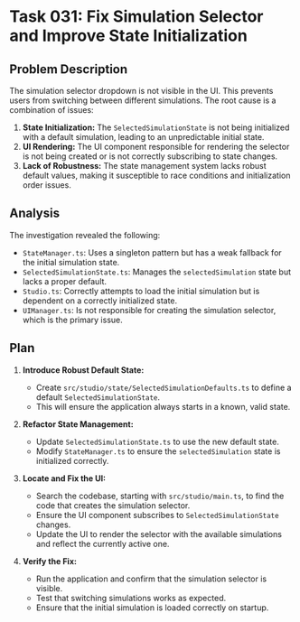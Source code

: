 # Task 031: Fix Simulation Selector and Improve State Initialization

## Problem Description

The simulation selector dropdown is not visible in the UI. This prevents users from switching between different simulations. The root cause is a combination of issues:

1.  **State Initialization:** The `SelectedSimulationState` is not being initialized with a default simulation, leading to an unpredictable initial state.
2.  **UI Rendering:** The UI component responsible for rendering the selector is not being created or is not correctly subscribing to state changes.
3.  **Lack of Robustness:** The state management system lacks robust default values, making it susceptible to race conditions and initialization order issues.

## Analysis

The investigation revealed the following:

-   `StateManager.ts`: Uses a singleton pattern but has a weak fallback for the initial simulation state.
-   `SelectedSimulationState.ts`: Manages the `selectedSimulation` state but lacks a proper default.
-   `Studio.ts`: Correctly attempts to load the initial simulation but is dependent on a correctly initialized state.
-   `UIManager.ts`: Is not responsible for creating the simulation selector, which is the primary issue.

## Plan

1.  **Introduce Robust Default State:**
    -   Create `src/studio/state/SelectedSimulationDefaults.ts` to define a default `SelectedSimulationState`.
    -   This will ensure the application always starts in a known, valid state.

2.  **Refactor State Management:**
    -   Update `SelectedSimulationState.ts` to use the new default state.
    -   Modify `StateManager.ts` to ensure the `selectedSimulation` state is initialized correctly.

3.  **Locate and Fix the UI:**
    -   Search the codebase, starting with `src/studio/main.ts`, to find the code that creates the simulation selector.
    -   Ensure the UI component subscribes to `SelectedSimulationState` changes.
    -   Update the UI to render the selector with the available simulations and reflect the currently active one.

4.  **Verify the Fix:**
    -   Run the application and confirm that the simulation selector is visible.
    -   Test that switching simulations works as expected.
    -   Ensure that the initial simulation is loaded correctly on startup.